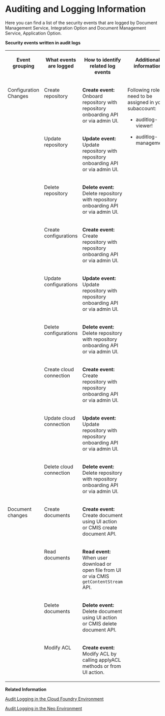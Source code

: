 <!-- loioff897abf23024eb6a38bff071b8482c2 -->

# Auditing and Logging Information

Here you can find a list of the security events that are logged by Document Management Service, Integration Option and Document Management Service, Application Option.

**Security events written in audit logs**


<table>
<tr>
<th valign="top">

Event grouping



</th>
<th valign="top">

What events are logged



</th>
<th valign="top">

How to identify related log events



</th>
<th valign="top">

Additional information



</th>
</tr>
<tr>
<td valign="top" rowspan="9">

Configuration Changes



</td>
<td valign="top">

Create repository



</td>
<td valign="top">

**Create event:** Onboard repository with repository onboarding API or via admin UI.



</td>
<td valign="top" rowspan="9">

Following roles need to be assigned in your subaccount:

-   auditlog-viewer!

-   auditlog-management!




</td>
</tr>
<tr>
<td valign="top">

Update repository



</td>
<td valign="top">

**Update event:** Update repository with repository onboarding API or via admin UI.



</td>
</tr>
<tr>
<td valign="top">

Delete repository



</td>
<td valign="top">

**Delete event:** Delete repository with repository onboarding API or via admin UI.



</td>
</tr>
<tr>
<td valign="top">

Create configurations



</td>
<td valign="top">

**Create event:** Create repository with repository onboarding API or via admin UI.



</td>
</tr>
<tr>
<td valign="top">

Update configurations



</td>
<td valign="top">

**Update event:** Update repository with repository onboarding API or via admin UI.



</td>
</tr>
<tr>
<td valign="top">

Delete configurations



</td>
<td valign="top">

**Delete event:** Delete repository with repository onboarding API or via admin UI.



</td>
</tr>
<tr>
<td valign="top">

Create cloud connection



</td>
<td valign="top">

**Create event:** Create repository with repository onboarding API or via admin UI.



</td>
</tr>
<tr>
<td valign="top">

Update cloud connection



</td>
<td valign="top">

**Update event:** Update repository with repository onboarding API or via admin UI.



</td>
</tr>
<tr>
<td valign="top">

Delete cloud connection



</td>
<td valign="top">

**Delete event:** Delete repository with repository onboarding API or via admin UI.



</td>
</tr>
<tr>
<td valign="top" rowspan="4">

Document changes



</td>
<td valign="top">

Create documents



</td>
<td valign="top">

**Create event:** Create document using UI action or CMIS create document API.



</td>
<td valign="top" rowspan="4">

 



</td>
</tr>
<tr>
<td valign="top">

Read documents



</td>
<td valign="top">

**Read event:** When user download or open file from UI or via CMIS `getContentStream` API.



</td>
</tr>
<tr>
<td valign="top">

Delete documents



</td>
<td valign="top">

**Delete event:** Delete document using UI action or CMIS delete document API.



</td>
</tr>
<tr>
<td valign="top">

Modify ACL



</td>
<td valign="top">

**Create event:** Modify ACL by calling applyACL methods or from UI action.



</td>
</tr>
</table>

**Related Information**  


[Audit Logging in the Cloud Foundry Environment](https://help.sap.com/viewer/65de2977205c403bbc107264b8eccf4b/Cloud/en-US/f92c86ab11f6474ea5579d839051c334.html)

[Audit Logging in the Neo Environment](https://help.sap.com/viewer/ea72206b834e4ace9cd834feed6c0e09/Cloud/en-US/02c39712c1064c96b37c1ea5bc9420dc.html)

